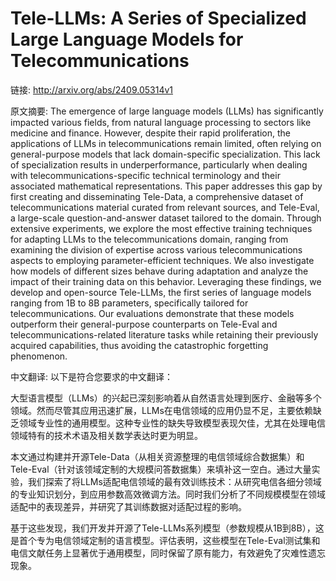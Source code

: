 # Tele-LLMs: A Series of Specialized Large Language Models for Telecommunications

链接: http://arxiv.org/abs/2409.05314v1

原文摘要:
The emergence of large language models (LLMs) has significantly impacted
various fields, from natural language processing to sectors like medicine and
finance. However, despite their rapid proliferation, the applications of LLMs
in telecommunications remain limited, often relying on general-purpose models
that lack domain-specific specialization. This lack of specialization results
in underperformance, particularly when dealing with telecommunications-specific
technical terminology and their associated mathematical representations. This
paper addresses this gap by first creating and disseminating Tele-Data, a
comprehensive dataset of telecommunications material curated from relevant
sources, and Tele-Eval, a large-scale question-and-answer dataset tailored to
the domain. Through extensive experiments, we explore the most effective
training techniques for adapting LLMs to the telecommunications domain, ranging
from examining the division of expertise across various telecommunications
aspects to employing parameter-efficient techniques. We also investigate how
models of different sizes behave during adaptation and analyze the impact of
their training data on this behavior. Leveraging these findings, we develop and
open-source Tele-LLMs, the first series of language models ranging from 1B to
8B parameters, specifically tailored for telecommunications. Our evaluations
demonstrate that these models outperform their general-purpose counterparts on
Tele-Eval and telecommunications-related literature tasks while retaining their
previously acquired capabilities, thus avoiding the catastrophic forgetting
phenomenon.

中文翻译:
以下是符合您要求的中文翻译：

大型语言模型（LLMs）的兴起已深刻影响着从自然语言处理到医疗、金融等多个领域。然而尽管其应用迅速扩展，LLMs在电信领域的应用仍显不足，主要依赖缺乏领域专业性的通用模型。这种专业性的缺失导致模型表现欠佳，尤其在处理电信领域特有的技术术语及相关数学表达时更为明显。

本文通过构建并开源Tele-Data（从相关资源整理的电信领域综合数据集）和Tele-Eval（针对该领域定制的大规模问答数据集）来填补这一空白。通过大量实验，我们探索了将LLMs适配电信领域的最有效训练技术：从研究电信各细分领域的专业知识划分，到应用参数高效微调方法。同时我们分析了不同规模模型在领域适配中的表现差异，并研究了其训练数据对适配过程的影响。

基于这些发现，我们开发并开源了Tele-LLMs系列模型（参数规模从1B到8B），这是首个专为电信领域定制的语言模型。评估表明，这些模型在Tele-Eval测试集和电信文献任务上显著优于通用模型，同时保留了原有能力，有效避免了灾难性遗忘现象。
